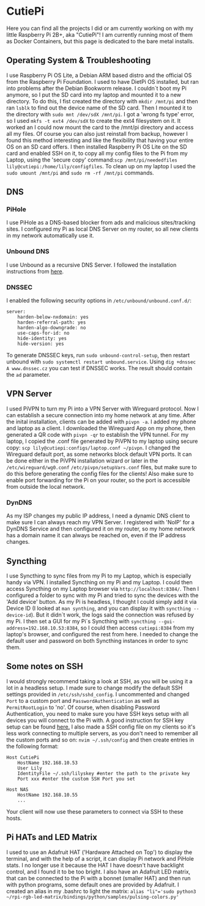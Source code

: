 # CutiePi

Here you can find all the projects I did or am currently working on with my little Raspberry Pi 2B+, aka "CutiePi"!
I am currently running most of them as Docker Containers, but this page is dedicated to the bare metal installs.

## Operating System & Troubleshooting
I use Raspberry Pi OS Lite, a Debian ARM based distro and the official OS from the Raspberry Pi Foundation.
I used to have DietPi OS installed, but ran into problems after the Debian Bookworm release. I couldn´t boot my Pi anymore, so I put the SD card into my laptop
and mounted it to a new directory. To do this, I fist created the directory with `mkdir /mnt/pi` and then ran `lsblk` to find out the device name of the SD card. Then I mounted it to the directory with `sudo mnt /dev/sdX /mnt/pi`. I got a 'wrong fs type' error, so I used `mkfs -t ext4 /dev/sdX` to create the ext4 filesystem on it. It worked an I could now mount the card to the /mnt/pi directory and access all my files.
Of course you can also just reinstall from backup, however I found this method interesting and like the flexibility that having your entire OS on an SD card offers.
I then installed Raspberry Pi OS Lite on the SD card and enabled SSH on it, to copy all my config files to the Pi from my Laptop, using the 'secure copy' command:`scp /mnt/pi/neededfiles lily@cutiepi:/home/lily/configfiles`.
To clean up on my laptop I used the `sudo umount /mnt/pi` and `sudo rm -rf /mnt/pi` commands.

## DNS
### PiHole
I use PiHole as a DNS-based blocker from ads and malicious sites/tracking sites.
I configured my Pi as local DNS Server on my router, so all new clients in my network automatically use it.
### Unbound DNS
I use Unbound as a recursive DNS Server. 
I followed the installation instructions from <a href="https://docs.pi-hole.net/guides/dns/unbound/" target="_blank">here</a>.
### DNSSEC
I enabled the following security options in `/etc/unbound/unbound.conf.d/`:
```
server:
    harden-below-nxdomain: yes
    harden-referral-path: yes
    harden-algo-downgrade: no
    use-caps-for-id: no
    hide-identity: yes
    hide-version: yes
```
To generate DNSSEC keys, run `sudo unbound-control-setup`, then restart unbound with `sudo systemctl restart unbound.service`.
Using `dig +dnssec A www.dnssec.cz` you can test if DNSSEC works. The result should contain the `ad` parameter.

## VPN Server
I used PiVPN to turn my Pi into a VPN Server with Wireguard protocol. Now I can establish a secure connection into my home network at any time.
After the inital installation, clients can be added with `pivpn -a`. I added my phone and laptop as a client.
I downloaded the Wireguard App on my phone, then generated a QR code with `pivpn -qr` to establish the VPN tunnel.
For my laptop, I copied the .conf file generated by PiVPN to my laptop using secure copy:
`scp lily@cutiepi:configs/laptop.conf ~/pivpn`.
I changed the Wireguard default port, as some networks block default VPN ports. It can be done either in the PiVPN installation wizard or later in the `/etc/wireguard/wg0.conf` `/etc/pivpn/setupVars.conf` files, but make sure to do this before generating the config files for the clients!
Also make sure to enable port forwarding for the Pi on your router, so the port is accessible from outside the local network.

### DynDNS
As my ISP changes my public IP address, I need a dynamic DNS client to make sure I can always reach my VPN Server.
I registered with 'NoIP' for a DynDNS Service and then configured it on my router, so my home network has a domain name it can always be reached on, even if the IP address changes.

## Syncthing
I use Syncthing to sync files from my Pi to my Laptop, which is especially handy via VPN.
I installed Syncthing on my Pi and my Laptop. I could then access Syncthing on my Laptop browser via `http://localhost:8384/`.
Then I configured a folder to sync with my Pi and tried to sync the devices with the 'Add device' button.
As my Pi is headless, I thought I could simply add it via Device ID (I looked at `man synthing`, and you can display it with `syncthing --device-id`).
But it didn´t work, the logs said the connection was refused by my Pi.
I then set a GUI for my Pi´s Syncthing with `syncthing --gui-address=192.168.10.53:8384`, so I could then access `cutiepi:8384` from my laptop's browser, and configured the rest from here.
I needed to change the default user and password on both Syncthing instances in order to sync them.

## Some notes on SSH
I would strongly recommend taking a look at SSH, as you will be using it a lot in a headless setup.
I made sure to change modify the default SSH settings provided in `/etc/ssh/sshd_config`. I uncommented and changed `Port` to a custom port and `PasswordAuthentication` as well as `PermitRootLogin` to 'no'.
Of course, when disabling Password Authentication, you need to make sure you have SSH keys setup with all devices you will connect to the Pi with.
A good instruction for SSH key setup can be found <a href="https://www.linode.com/docs/guides/use-public-key-authentication-with-ssh/" target="_blank">here.</a>
I also made a SSH config file on my clients so it's less work connecting to multiple servers, as you don't need to remember all the custom ports and so on: `nvim ~/.ssh/config` and then create entries in the following format:
```
Host CutiePi
    HostName 192.168.10.53
    User Lily
    IdentityFile ~/.ssh/lilyskey #enter the path to the private key
    Port xxx #enter the custom SSH Port you set

Host NAS
    HostName 192.168.10.55
    ...
```
Your client will now use these parameters to connect via SSH to these hosts.

## Pi HATs and LED Matrix
I used to use an Adafruit HAT ('Hardware Attached on Top') to display the terminal, and with the help of a script, it can display Pi network and PiHole stats.
I no longer use it because the HAT I have doesn't have backlight control, and I found it to be too bright.
I also have an Adafruit LED matrix, that can be connected to the Pi with a bonnet (smaller HAT) and then run with python programs, some default ones are provided by Adafruit.
I created an alias in my .bashrc to light the matrix:
`alias "li"='sudo python3 ~/rpi-rgb-led-matrix/bindings/python/samples/pulsing-colors.py'`

